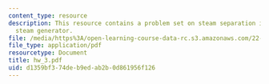 ```yaml
---
content_type: resource
description: This resource contains a problem set on steam separation in a PWR U-tube
  steam generator.
file: /media/https%3A/open-learning-course-data-rc.s3.amazonaws.com/22-313j-thermal-hydraulics-in-power-technology-spring-2007/d1359bf374deb9edab2b0d861956f126_hw_3.pdf
file_type: application/pdf
resourcetype: Document
title: hw_3.pdf
uid: d1359bf3-74de-b9ed-ab2b-0d861956f126
---
```

